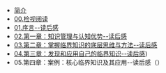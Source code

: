 * [简介](README.md)
* [00.检视阅读](00.检视阅读.md "系统性略读")
* [01.序言--读后感](01.序言--读后感.md)
* [02.第一章：知识管理与认知优势--读后感](02.第一章：知识管理与认知优势--读后感.md)
* [03.第二章：掌握临界知识的底层思维与方法--读后感](03.第二章：掌握临界知识的底层思维与方法--读后感.md)
* [04.第三章：发现和应用自己的临界知识--读后感]())
* 05.第四章：案例：核心临界知识及其应用--读后感（）